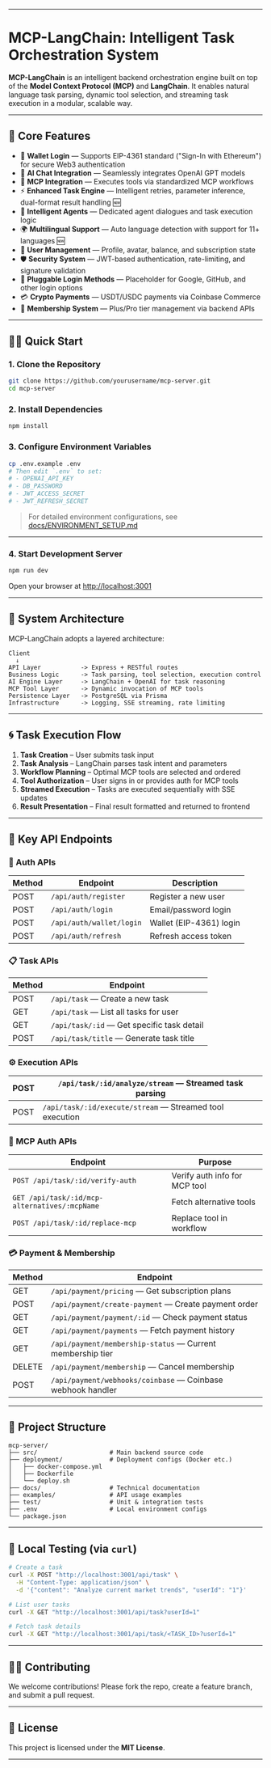 
---

# MCP-LangChain: Intelligent Task Orchestration System

**MCP-LangChain** is an intelligent backend orchestration engine built on top of the **Model Context Protocol (MCP)** and **LangChain**. It enables natural language task parsing, dynamic tool selection, and streaming task execution in a modular, scalable way.

---

## 🚀 Core Features

* 🔐 **Wallet Login** — Supports EIP-4361 standard ("Sign-In with Ethereum") for secure Web3 authentication
* 🤖 **AI Chat Integration** — Seamlessly integrates OpenAI GPT models
* 🔧 **MCP Integration** — Executes tools via standardized MCP workflows
* ⚡ **Enhanced Task Engine** — Intelligent retries, parameter inference, dual-format result handling 🆕
* 🎯 **Intelligent Agents** — Dedicated agent dialogues and task execution logic
* 🌍 **Multilingual Support** — Auto language detection with support for 11+ languages 🆕
* 👤 **User Management** — Profile, avatar, balance, and subscription state
* 🛡️ **Security System** — JWT-based authentication, rate-limiting, and signature validation
* 📱 **Pluggable Login Methods** — Placeholder for Google, GitHub, and other login options
* 💳 **Crypto Payments** — USDT/USDC payments via Coinbase Commerce
* 👑 **Membership System** — Plus/Pro tier management via backend APIs

---

## 🧑‍💻 Quick Start

### 1. Clone the Repository

```bash
git clone https://github.com/yourusername/mcp-server.git
cd mcp-server
```

### 2. Install Dependencies

```bash
npm install
```

### 3. Configure Environment Variables

```bash
cp .env.example .env
# Then edit `.env` to set:
# - OPENAI_API_KEY
# - DB_PASSWORD
# - JWT_ACCESS_SECRET
# - JWT_REFRESH_SECRET
```

> For detailed environment configurations, see [docs/ENVIRONMENT\_SETUP.md](./docs/ENVIRONMENT_SETUP.md)

---

### 4. Start Development Server

```bash
npm run dev
```

Open your browser at [http://localhost:3001](http://localhost:3001)

---

## 🧩 System Architecture

MCP-LangChain adopts a layered architecture:

```
Client
  ↓
API Layer           -> Express + RESTful routes
Business Logic      -> Task parsing, tool selection, execution control
AI Engine Layer     -> LangChain + OpenAI for task reasoning
MCP Tool Layer      -> Dynamic invocation of MCP tools
Persistence Layer   -> PostgreSQL via Prisma
Infrastructure      -> Logging, SSE streaming, rate limiting
```

---

## 🌀 Task Execution Flow

1. **Task Creation** – User submits task input
2. **Task Analysis** – LangChain parses task intent and parameters
3. **Workflow Planning** – Optimal MCP tools are selected and ordered
4. **Tool Authorization** – User signs in or provides auth for MCP tools
5. **Streamed Execution** – Tasks are executed sequentially with SSE updates
6. **Result Presentation** – Final result formatted and returned to frontend

---

## 📡 Key API Endpoints

### 🔐 Auth APIs

| Method | Endpoint                 | Description             |
| ------ | ------------------------ | ----------------------- |
| POST   | `/api/auth/register`     | Register a new user     |
| POST   | `/api/auth/login`        | Email/password login    |
| POST   | `/api/auth/wallet/login` | Wallet (EIP-4361) login |
| POST   | `/api/auth/refresh`      | Refresh access token    |

### 📋 Task APIs

| Method | Endpoint                                   |
| ------ | ------------------------------------------ |
| POST   | `/api/task` — Create a new task            |
| GET    | `/api/task` — List all tasks for user      |
| GET    | `/api/task/:id` — Get specific task detail |
| POST   | `/api/task/title` — Generate task title    |

### ⚙️ Execution APIs

| POST | `/api/task/:id/analyze/stream` — Streamed task parsing   |
| ---- | -------------------------------------------------------- |
| POST | `/api/task/:id/execute/stream` — Streamed tool execution |

### 🔐 MCP Auth APIs

| Endpoint                                      | Purpose                       |
| --------------------------------------------- | ----------------------------- |
| `POST /api/task/:id/verify-auth`              | Verify auth info for MCP tool |
| `GET /api/task/:id/mcp-alternatives/:mcpName` | Fetch alternative tools       |
| `POST /api/task/:id/replace-mcp`              | Replace tool in workflow      |

### 💳 Payment & Membership

| Method | Endpoint                                                    |
| ------ | ----------------------------------------------------------- |
| GET    | `/api/payment/pricing` — Get subscription plans             |
| POST   | `/api/payment/create-payment` — Create payment order        |
| GET    | `/api/payment/payment/:id` — Check payment status           |
| GET    | `/api/payment/payments` — Fetch payment history             |
| GET    | `/api/payment/membership-status` — Current membership tier  |
| DELETE | `/api/payment/membership` — Cancel membership               |
| POST   | `/api/payment/webhooks/coinbase` — Coinbase webhook handler |

---

## 📁 Project Structure

```
mcp-server/
├── src/                    # Main backend source code
├── deployment/             # Deployment configs (Docker etc.)
│   ├── docker-compose.yml
│   ├── Dockerfile
│   └── deploy.sh
├── docs/                   # Technical documentation
├── examples/               # API usage examples
├── test/                   # Unit & integration tests
├── .env                    # Local environment configs
└── package.json
```

---

## 🧪 Local Testing (via `curl`)

```bash
# Create a task
curl -X POST "http://localhost:3001/api/task" \
  -H "Content-Type: application/json" \
  -d '{"content": "Analyze current market trends", "userId": "1"}'

# List user tasks
curl -X GET "http://localhost:3001/api/task?userId=1"

# Fetch task details
curl -X GET "http://localhost:3001/api/task/<TASK_ID>?userId=1"
```

---

## 🧑‍💼 Contributing

We welcome contributions! Please fork the repo, create a feature branch, and submit a pull request.

---

## 🪪 License

This project is licensed under the **MIT License**.

---

